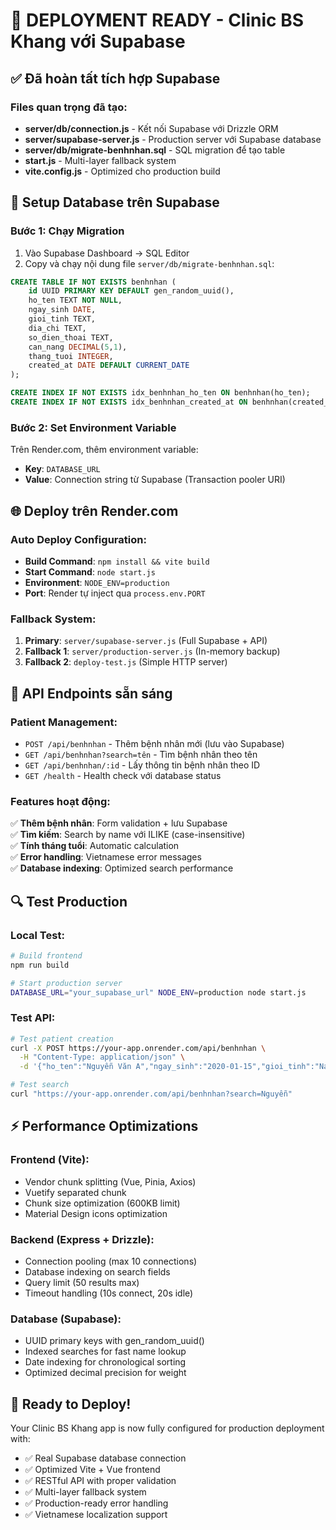 # 🚀 DEPLOYMENT READY - Clinic BS Khang với Supabase

## ✅ Đã hoàn tất tích hợp Supabase

### Files quan trọng đã tạo:
- **server/db/connection.js** - Kết nối Supabase với Drizzle ORM
- **server/supabase-server.js** - Production server với Supabase database  
- **server/db/migrate-benhnhan.sql** - SQL migration để tạo table
- **start.js** - Multi-layer fallback system
- **vite.config.js** - Optimized cho production build

## 🔧 Setup Database trên Supabase

### Bước 1: Chạy Migration
1. Vào Supabase Dashboard → SQL Editor
2. Copy và chạy nội dung file `server/db/migrate-benhnhan.sql`:

```sql
CREATE TABLE IF NOT EXISTS benhnhan (
    id UUID PRIMARY KEY DEFAULT gen_random_uuid(),
    ho_ten TEXT NOT NULL,
    ngay_sinh DATE,
    gioi_tinh TEXT,
    dia_chi TEXT,
    so_dien_thoai TEXT,
    can_nang DECIMAL(5,1),
    thang_tuoi INTEGER,
    created_at DATE DEFAULT CURRENT_DATE
);

CREATE INDEX IF NOT EXISTS idx_benhnhan_ho_ten ON benhnhan(ho_ten);
CREATE INDEX IF NOT EXISTS idx_benhnhan_created_at ON benhnhan(created_at);
```

### Bước 2: Set Environment Variable
Trên Render.com, thêm environment variable:
- **Key**: `DATABASE_URL`  
- **Value**: Connection string từ Supabase (Transaction pooler URI)

## 🌐 Deploy trên Render.com

### Auto Deploy Configuration:
- **Build Command**: `npm install && vite build`
- **Start Command**: `node start.js`
- **Environment**: `NODE_ENV=production`
- **Port**: Render tự inject qua `process.env.PORT`

### Fallback System:
1. **Primary**: `server/supabase-server.js` (Full Supabase + API)
2. **Fallback 1**: `server/production-server.js` (In-memory backup)  
3. **Fallback 2**: `deploy-test.js` (Simple HTTP server)

## 🎯 API Endpoints sẵn sáng

### Patient Management:
- `POST /api/benhnhan` - Thêm bệnh nhân mới (lưu vào Supabase)
- `GET /api/benhnhan?search=tên` - Tìm bệnh nhân theo tên  
- `GET /api/benhnhan/:id` - Lấy thông tin bệnh nhân theo ID
- `GET /health` - Health check với database status

### Features hoạt động:
✅ **Thêm bệnh nhân**: Form validation + lưu Supabase  
✅ **Tìm kiếm**: Search by name với ILIKE (case-insensitive)  
✅ **Tính tháng tuổi**: Automatic calculation  
✅ **Error handling**: Vietnamese error messages  
✅ **Database indexing**: Optimized search performance  

## 🔍 Test Production

### Local Test:
```bash
# Build frontend
npm run build

# Start production server
DATABASE_URL="your_supabase_url" NODE_ENV=production node start.js
```

### Test API:
```bash
# Test patient creation  
curl -X POST https://your-app.onrender.com/api/benhnhan \
  -H "Content-Type: application/json" \
  -d '{"ho_ten":"Nguyễn Văn A","ngay_sinh":"2020-01-15","gioi_tinh":"Nam","can_nang":"15.5"}'

# Test search
curl "https://your-app.onrender.com/api/benhnhan?search=Nguyễn"
```

## ⚡ Performance Optimizations

### Frontend (Vite):
- Vendor chunk splitting (Vue, Pinia, Axios)
- Vuetify separated chunk  
- Chunk size optimization (600KB limit)
- Material Design icons optimization

### Backend (Express + Drizzle):
- Connection pooling (max 10 connections)
- Database indexing on search fields
- Query limit (50 results max)  
- Timeout handling (10s connect, 20s idle)

### Database (Supabase):
- UUID primary keys with gen_random_uuid()
- Indexed searches for fast name lookup
- Date indexing for chronological sorting
- Optimized decimal precision for weight

## 🎉 Ready to Deploy!

Your Clinic BS Khang app is now fully configured for production deployment with:
- ✅ Real Supabase database connection
- ✅ Optimized Vite + Vue frontend  
- ✅ RESTful API with proper validation
- ✅ Multi-layer fallback system
- ✅ Production-ready error handling
- ✅ Vietnamese localization support